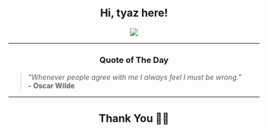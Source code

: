 <h2 align="center"> Hi, tyaz here!</h2>

<p align="center">
<a href="https://github.com/tyazx" alt="github streak"><img src="https://dvst-streak.herokuapp.com/?user=tyazx&theme=tokyonight&fire=DD472C"></a>
</p>

<hr>
<h3 align="center">Quote of The Day</h3>
<p align="center">
<blockquote>
<i>"Whenever people agree with me I always feel I must be wrong."</i>
<br>
<b>- Oscar Wilde</b>
</blockquote>
</p>


<hr>
<h2 align="center">Thank You 🙏🏼</h2>
